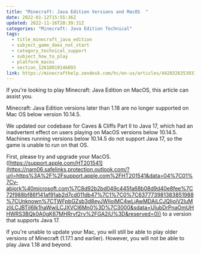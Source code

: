 ```yaml
---
title: "Minecraft: Java Edition Versions and MacOS  "
date: 2022-01-12T15:55:36Z
updated: 2022-11-16T20:39:31Z
categories: "Minecraft: Java Edition Technical"
tags:
  - title_minecraft_java_edition
  - subject_game_does_not_start
  - category_technical_support
  - subject_how_to_play
  - platform_macos
  - section_12618019146893
link: https://minecrafthelp.zendesk.com/hc/en-us/articles/4420326353933-Minecraft-Java-Edition-Versions-and-MacOS-
---
```


If you\'re looking to play Minecraft: Java Edition on MacOS, this article can assist you.

Minecraft: Java Edition versions later than 1.18 are no longer supported on Mac OS below version 10.14.5.

We updated our codebase for Caves & Cliffs Part II to Java 17, which had an inadvertent effect on users playing on MacOS versions below 10.14.5. Machines running versions below 10.14.5 do not support Java 17, so the game is unable to run on that OS. 

First, please try and upgrade your MacOS. ([https://support.apple.com/HT201541](https://nam06.safelinks.protection.outlook.com/?url=https%3A%2F%2Fsupport.apple.com%2FHT201541&data=04%7C01%7Cv-abjork%40microsoft.com%7C8d92b2bd049c445fa68b08d9d40e8fee%7C72f988bf86f141af91ab2d7cd011db47%7C1%7C0%7C637773981383851988%7CUnknown%7CTWFpbGZsb3d8eyJWIjoiMC4wLjAwMDAiLCJQIjoiV2luMzIiLCJBTiI6Ik1haWwiLCJXVCI6Mn0%3D%7C3000&sdata=UIubDrPnaOmUHHWRS3BQk0A0gK67MHRrvf2rv%2FGA2iU%3D&reserved=0)) to a version that supports Java 17. 

If you're unable to update your Mac, you will still be able to play older versions of Minecraft (1.17.1 and earlier). However, you will not be able to play Java 1.18 and beyond.
